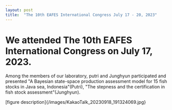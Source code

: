 ```yaml
---
layout: post
title:  "The 10th EAFES International Congress July 17 - 20, 2023"
---
```


# We attended The 10th EAFES International Congress on July 17, 2023.

Among the members of our laboratory, putri and Junghyun participated and presented "A Bayesian state-space production assessment model for 15 fish stocks in Java sea, Indonesia"(Putri), "The stepness and the certification in fish stock assessment"(Junghyun).

[figure description]{/images/KakaoTalk_20230918_191324069.jpg}
